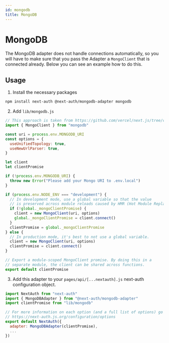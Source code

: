 ```yaml
---
id: mongodb
title: MongoDB
---
```


# MongoDB

The MongoDB adapter does not handle connections automatically, so you will have to make sure that you pass the Adapter a `MongoClient` that is connected already. Below you can see an example how to do this.

## Usage

1. Install the necessary packages

```bash npm2yarn
npm install next-auth @next-auth/mongodb-adapter mongodb
```

2. Add `lib/mongodb.js`

```js
// This approach is taken from https://github.com/vercel/next.js/tree/canary/examples/with-mongodb
import { MongoClient } from "mongodb"

const uri = process.env.MONGODB_URI
const options = {
  useUnifiedTopology: true,
  useNewUrlParser: true,
}

let client
let clientPromise

if (!process.env.MONGODB_URI) {
  throw new Error("Please add your Mongo URI to .env.local")
}

if (process.env.NODE_ENV === "development") {
  // In development mode, use a global variable so that the value
  // is preserved across module reloads caused by HMR (Hot Module Replacement).
  if (!global._mongoClientPromise) {
    client = new MongoClient(uri, options)
    global._mongoClientPromise = client.connect()
  }
  clientPromise = global._mongoClientPromise
} else {
  // In production mode, it's best to not use a global variable.
  client = new MongoClient(uri, options)
  clientPromise = client.connect()
}

// Export a module-scoped MongoClient promise. By doing this in a
// separate module, the client can be shared across functions.
export default clientPromise
```

3. Add this adapter to your `pages/api/[...nextauth].js` next-auth configuration object.

```js
import NextAuth from "next-auth"
import { MongoDBAdapter } from "@next-auth/mongodb-adapter"
import clientPromise from "lib/mongodb"

// For more information on each option (and a full list of options) go to
// https://next-auth.js.org/configuration/options
export default NextAuth({
  adapter: MongoDBAdapter(clientPromise),
  ...
})
```
